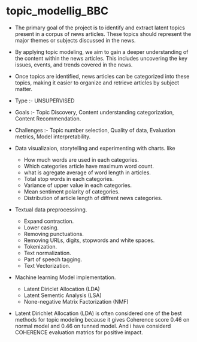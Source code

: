 # topic_modellig_BBC
* The primary goal of the project is to identify and extract latent topics present in a corpus of news articles. These topics should represent the major themes or subjects discussed in the news.
* By applying topic modeling, we aim to gain a deeper understanding of the content within the news articles. This includes uncovering the key issues, events, and trends covered in the news.
* Once topics are identified, news articles can be categorized into these topics, making it easier to organize and retrieve articles by subject matter.

* Type :- UNSUPERVISED
* Goals :- Topic Discovery, Content understanding categorization, Content Recommendation.
* Challenges :- Topic number selection, Quality of data, Evaluation metrics, Model interpretability.

* Data visualizaion, storytelling and experimenting with charts. like
  - How much words are used in each categories.
  - Which categories article have maximum word count.
  - what is agregate average of word length in articles.
  - Total stop words in each categories.
  - Variance of upper value in each categories.
  - Mean sentiment polarity of categories.
  - Distribution of article length of diffrent news categories.

* Textual data preprocessinng.
  - Expand contraction.
  - Lower casing.
  - Removing punctuations.
  - Removing URLs, digits, stopwords and white spaces.
  - Tokenization.
  - Text normalization.
  - Part of speech tagging.
  - Text Vectorization.

 * Machine learning Model implementation.
   - Latent Diriclet Allocation (LDA)
   - Latent Sementic Analysis (LSA)
   - None-negative Matrix Factorization (NMF)
* Latent Dirichlet Allocation (LDA) is often considered one of the best methods for topic modeling because it gives Coherence score 0.46 on normal model and 0.46 on tunned model. And i have considerd COHERENCE evaluation matrics for positive impact.
